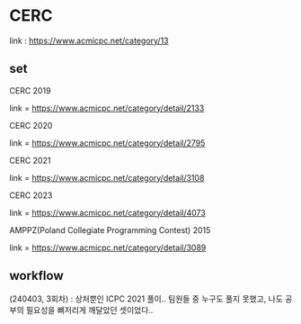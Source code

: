 # CERC #

link : https://www.acmicpc.net/category/13

## set ##

CERC 2019

link = https://www.acmicpc.net/category/detail/2133

CERC 2020

link = https://www.acmicpc.net/category/detail/2795

CERC 2021

link = https://www.acmicpc.net/category/detail/3108

CERC 2023 

link = https://www.acmicpc.net/category/detail/4073 

AMPPZ(Poland Collegiate Programming Contest) 2015

link = https://www.acmicpc.net/category/detail/3089


## workflow

(240403, 3회차) : 상처뿐인 ICPC 2021 풀이.. 팀원들 중 누구도 풀지 못했고, 나도 공부의 필요성을 뼈저리게 깨달았던 셋이었다.. 
